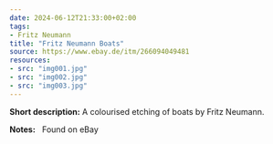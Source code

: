```yaml
---
date: 2024-06-12T21:33:00+02:00
tags:
- Fritz Neumann
title: "Fritz Neumann Boats"
source: https://www.ebay.de/itm/266094049481
resources:
- src: "img001.jpg"
- src: "img002.jpg"
- src: "img003.jpg"
---
```


**Short description:** A colourised etching of boats by Fritz Neumann.

**Notes:** &nbsp; Found on eBay
